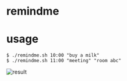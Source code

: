 remindme
========

usage
========
```
$ ./remindme.sh 10:00 "buy a milk"
$ ./remindme.sh 11:00 "meeting" "room abc"
```

![result](https://raw.github.com/wiki/tid-kijyun/remindme/images/remindme.png)
